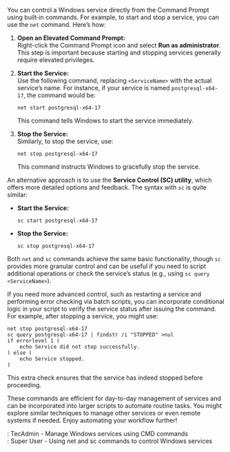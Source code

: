 You can control a Windows service directly from the Command Prompt using built‐in commands. For example, to start and stop a service, you can use the `net` command. Here’s how:

1. **Open an Elevated Command Prompt:**  
   Right-click the Command Prompt icon and select **Run as administrator**. This step is important because starting and stopping services generally require elevated privileges.

2. **Start the Service:**  
   Use the following command, replacing `<ServiceName>` with the actual service’s name. For instance, if your service is named `postgresql-x64-17`, the command would be:  
   ```
   net start postgresql-x64-17
   ```
   This command tells Windows to start the service immediately.

3. **Stop the Service:**  
   Similarly, to stop the service, use:  
   ```
   net stop postgresql-x64-17
   ```
   This command instructs Windows to gracefully stop the service.

An alternative approach is to use the **Service Control (SC) utility**, which offers more detailed options and feedback. The syntax with `sc` is quite similar:

- **Start the Service:**  
  ```
  sc start postgresql-x64-17
  ```
- **Stop the Service:**  
  ```
  sc stop postgresql-x64-17
  ```

Both `net` and `sc` commands achieve the same basic functionality, though `sc` provides more granular control and can be useful if you need to script additional operations or check the service’s status (e.g., using `sc query <ServiceName>`).

If you need more advanced control, such as restarting a service and performing error checking via batch scripts, you can incorporate conditional logic in your script to verify the service status after issuing the command. For example, after stopping a service, you might use:
  
```batch
net stop postgresql-x64-17
sc query postgresql-x64-17 | findstr /i "STOPPED" >nul
if errorlevel 1 (
    echo Service did not stop successfully.
) else (
    echo Service stopped.
)
```

This extra check ensures that the service has indeed stopped before proceeding.

These commands are efficient for day-to-day management of services and can be incorporated into larger scripts to automate routine tasks. You might explore similar techniques to manage other services or even remote systems if needed. Enjoy automating your workflow further!

: TecAdmin - Manage Windows services using CMD commands  
: Super User - Using net and sc commands to control Windows services
